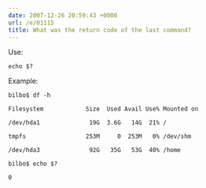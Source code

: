 ```yaml
---
date: 2007-12-26 20:59:43 +0000
url: /e/01115
title: What was the return code of the last command?
---
```


Use:

	echo $?
Example:

	bilbo$ df -h

	Filesystem            Size  Used Avail Use% Mounted on

	/dev/hda1              19G  3.6G   14G  21% /

	tmpfs                 253M     0  253M   0% /dev/shm

	/dev/hda3              92G   35G   53G  40% /home

	bilbo$ echo $?

	0
